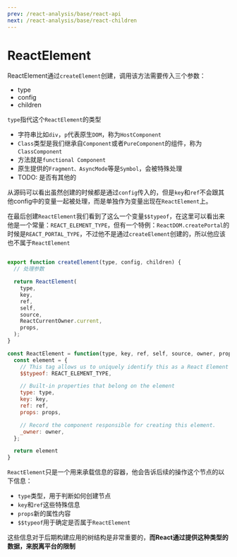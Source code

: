 ```yaml
---
prev: /react-analysis/base/react-api
next: /react-analysis/base/react-children
---
```


# ReactElement

ReactElement通过```createElement```创建，调用该方法需要传入三个参数：

- type
- config
- children

```type```指代这个```ReactElement```的类型

- 字符串比如```div```，```p```代表原生```DOM```，称为```HostComponent```
- ```Class```类型是我们继承自```Component```或者```PureComponent```的组件，称为```ClassComponent```
- 方法就是```functional Component```
- 原生提供的```Fragment、AsyncMode```等是```Symbol```，会被特殊处理
- TODO: 是否有其他的

从源码可以看出虽然创建的时候都是通过```config```传入的，但是```key```和```ref```不会跟其他config中的变量一起被处理，而是单独作为变量出现在```ReactElement```上。

在最后创建```ReactElement```我们看到了这么一个变量```$$typeof```，在这里可以看出来他是一个常量：```REACT_ELEMENT_TYPE```，但有一个特例：```ReactDOM.createPortal```的时候是```REACT_PORTAL_TYPE```，不过他不是通过```createElement```创建的，所以他应该也不属于```ReactElement```

```js

export function createElement(type, config, children) {
  // 处理参数

  return ReactElement(
    type,
    key,
    ref,
    self,
    source,
    ReactCurrentOwner.current,
    props,
  );
}

const ReactElement = function(type, key, ref, self, source, owner, props) {
  const element = {
    // This tag allows us to uniquely identify this as a React Element
    $$typeof: REACT_ELEMENT_TYPE,

    // Built-in properties that belong on the element
    type: type,
    key: key,
    ref: ref,
    props: props,

    // Record the component responsible for creating this element.
    _owner: owner,
  };

  return element
}
```

```ReactElement```只是一个用来承载信息的容器，他会告诉后续的操作这个节点的以下信息：

- ```type```类型，用于判断如何创建节点
- ```key```和```ref```这些特殊信息
- ```props```新的属性内容
- ```$$typeof```用于确定是否属于```ReactElement```

这些信息对于后期构建应用的树结构是非常重要的，**而React通过提供这种类型的数据，来脱离平台的限制**